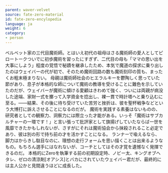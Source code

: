 ```yaml
---
parent: waver-velvet
source: fate-zero-material
id: fate-zero-encylopedia
language: ja
weight: 6
category:
- person
---
```


ベルベット家の三代目魔術師。とはいえ初代の祖母はさる魔術師の愛人としてピロートークついでに初歩魔術を習ったにすぎず、二代目の母も「ママの思い出を大事にしよう」程度の覚悟で秘蹟を継承したため、本気で魔道の探求に乗り出したのはウェイバーの代が初で、そのため魔術回路の数も魔術刻印の質も、まったくお粗末極まりない。
母親は魔術師社会のヒエラルキーを鬱陶しく思っていた節があり、息子が本格的な師について魔術の教導を受けることに難色を示していたのだが、ウェイバーが魔術に傾ける愛顧はきわめて強く、ついには両親が病没した途端、家財一式を擲って入学資金を捻出し、裸一貫で時計塔へと乗り込むに至る。――結果、その後に待ち受けていた苦労と挫折は、彼を聖杯戦争などという大博打に訴えさせることになるのだが。
魔術を実践する素養はないものの、研究者としての観察力、洞察力には際立った才能がある。いっそ「魔術はサブカルチャーの一環です！」と言い張って批評家として旗揚げしていたならば一世を風靡できたかもしれないが、さすがにそれは魔術協会から抹殺されること必定であり、彼は別の形で持ち前の才を活かすことになる。
ランナーで喩えるなら、脚力はからきし駄目なのに、理想の走行フォームを思い描くことは出来るようなもの。もちろん選手にはなれないが、コーチとしてはその才覚を遺憾なく発揮できるのだ。
本格的にZeroを執筆する前の初期設定時、ノビー太、キングオブへタレ、ゼロの清涼剤[オアシス]とバカにされていたウェイバー君だが、最終的には主人公かと見間違うほどに成長した。
